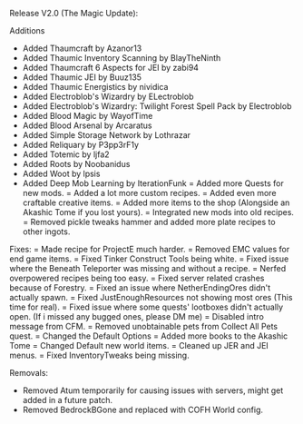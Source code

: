 
Release V2.0 (The Magic Update):

 

Additions

+ Added Thaumcraft by Azanor13
+ Added Thaumic Inventory Scanning by BlayTheNinth
+ Added Thaumcraft 6 Aspects for JEI by zabi94
+ Added Thaumic JEI by Buuz135
+ Added Thaumic Energistics by nividica
+ Added Electroblob's Wizardry by ELectroblob
+ Added Electroblob's Wizardry: Twilight Forest Spell Pack by Electroblob
+ Added Blood Magic by WayofTime
+ Added Blood Arsenal by Arcaratus
+ Added Simple Storage Network by Lothrazar
+ Added Reliquary by P3pp3rF1y
+ Added Totemic by ljfa2
+ Added Roots by Noobanidus
+ Added Woot by lpsis
+ Added Deep Mob Learning by IterationFunk
= Added more Quests for new mods.
= Added a lot more custom recipes.
= Added even more craftable creative items.
= Added more items to the shop (Alongside an Akashic Tome if you lost yours).
= Integrated new mods into old recipes.
= Removed pickle tweaks hammer and added more plate recipes to other ingots.

 

Fixes:
= Made recipe for ProjectE much harder.
= Removed EMC values for end game items.
= Fixed Tinker Construct Tools being white.
= Fixed issue where the Beneath Teleporter was missing and without a recipe.
= Nerfed overpowered recipes being too easy.
= Fixed server related crashes because of Forestry.
= Fixed an issue where NetherEndingOres didn't actually spawn.
= Fixed JustEnoughResources not showing most ores (This time for real).
= Fixed issue where some quests' lootboxes didn't actually open. (If i missed any bugged ones, please DM me)
= Disabled intro message from CFM.
= Removed unobtainable pets from Collect All Pets quest.
= Changed the Default Options
= Added more books to the Akashic Tome
= Changed Default new world items.
= Cleaned up JER and JEI menus.
= Fixed InventoryTweaks being missing.

 

Removals:
- Removed Atum temporarily for causing issues with servers, might get added in a future patch.
- Removed BedrockBGone and replaced with COFH World config.
